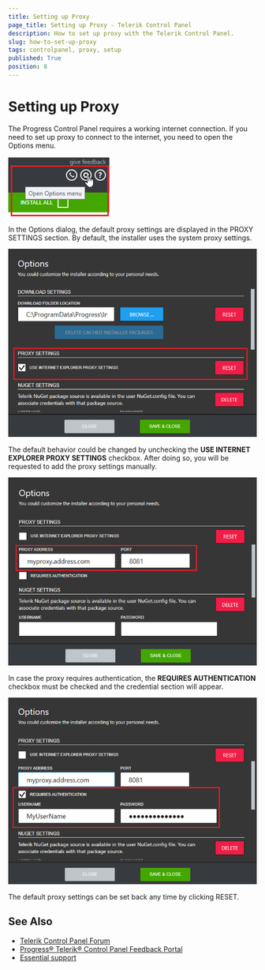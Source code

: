 ```yaml
---
title: Setting up Proxy
page_title: Setting up Proxy - Telerik Control Panel
description: How to set up proxy with the Telerik Control Panel.
slug: how-to-set-up-proxy
tags: controlpanel, proxy, setup
published: True
position: 8 
---
```


# Setting up Proxy

The Progress Control Panel requires a working internet connection. If you need to set up proxy to connect to the internet, you need to open the Options menu.

![Options Menu](images/options-menu.png)

In the Options dialog, the default proxy settings are displayed in the PROXY SETTINGS section. By default, the installer uses the system proxy settings.

![Proxy Settings](images/proxy-settings.png)

The default behavior could be changed by unchecking the **USE INTERNET EXPLORER PROXY SETTINGS** checkbox. After doing so, you will be requested to add the proxy settings manually.

![Proxy Address](images/proxy-address.png)

In case the proxy requires authentication, the **REQUIRES AUTHENTICATION** checkbox must be checked and the credential section will appear.

![Proxy Authentication](images/proxy-authentication.png)

The default proxy settings can be set back any time by clicking RESET.

## See Also

* [Telerik Control Panel Forum](https://www.telerik.com/forums/telerik-control-panel)
* [Progress® Telerik® Control Panel Feedback Portal](https://feedback.telerik.com/controlpanel) 
* [Essential support](http://www.telerik.com/support) 
